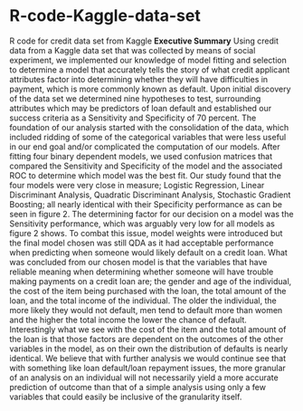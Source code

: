 # R-code-Kaggle-data-set
R code for credit data set from Kaggle
**Executive Summary**
Using credit data from a Kaggle data set that was collected by means of social
experiment, we implemented our knowledge of model fitting and selection to determine
a model that accurately tells the story of what credit applicant attributes factor into
determining whether they will have difficulties in payment, which is more commonly
known as default. Upon initial discovery of the data set we determined nine hypotheses
to test, surrounding attributes which may be predictors of loan default and established
our success criteria as a Sensitivity and Specificity of 70 percent.
The foundation of our analysis started with the consolidation of the data, which
included ridding of some of the categorical variables that were less useful in our end
goal and/or complicated the computation of our models. After fitting four binary
dependent models, we used confusion matrices that compared the Sensitivity and
Specificity of the model and the associated ROC to determine which model was the
best fit. Our study found that the four models were very close in measure; Logistic
Regression, Linear Discriminant Analysis, Quadratic Discriminant Analysis, Stochastic
Gradient Boosting; all nearly identical with their Specificity performance as can be seen
in figure 2. The determining factor for our decision on a model was the Sensitivity
performance, which was arguably very low for all models as figure 2 shows. To combat
this issue, model weights were introduced but the final model chosen was still QDA as it
had acceptable performance when predicting when someone would likely default on a
credit loan. What was concluded from our chosen model is that the variables that have
reliable meaning when determining whether someone will have trouble making
payments on a credit loan are; the gender and age of the individual, the cost of the item 
being purchased with the loan, the total amount of the loan, and the total income of the
individual. The older the individual, the more likely they would not default, men tend to
default more than women and the higher the total income the lower the chance of
default. Interestingly what we see with the cost of the item and the total amount of the
loan is that those factors are dependent on the outcomes of the other variables in the
model, as on their own the distribution of defaults is nearly identical. We believe that
with further analysis we would continue see that with something like loan default/loan
repayment issues, the more granular of an analysis on an individual will not necessarily
yield a more accurate prediction of outcome than that of a simple analysis using only a
few variables that could easily be inclusive of the granularity itself.
